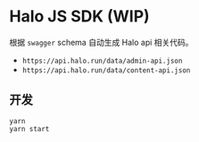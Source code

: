 # Halo JS SDK (WIP)

根据 `swagger` schema 自动生成 Halo api 相关代码。

- `https://api.halo.run/data/admin-api.json`
- `https://api.halo.run/data/content-api.json`

## 开发

```
yarn
yarn start
```
